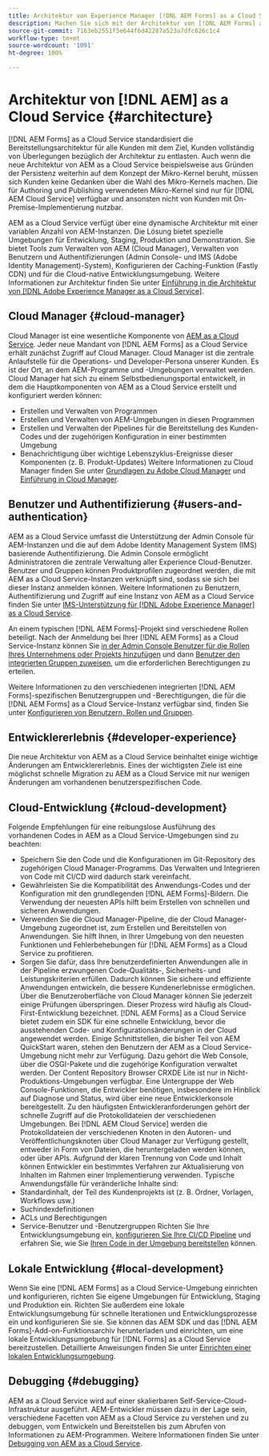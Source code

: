 ```yaml
---
title: Architektur von Experience Manager [!DNL AEM Forms] as a Cloud Service
description: Machen Sie sich mit der Architektur von [!DNL AEM Forms] as a Cloud Service vertraut, um mehr über die Skalierbarkeit, Widerstandsfähigkeit und Leistung der Plattform zu erfahren.
source-git-commit: 7163eb2551f5e644f6d42287a523a7dfc626c1c4
workflow-type: tm+mt
source-wordcount: '1091'
ht-degree: 100%

---
```



# Architektur von [!DNL AEM] as a Cloud Service {#architecture}

[!DNL AEM Forms] as a Cloud Service standardisiert die Bereitstellungsarchitektur für alle Kunden mit dem Ziel, Kunden vollständig von Überlegungen bezüglich der Architektur zu entlasten. Auch wenn die neue Architektur von AEM as a Cloud Service beispielsweise aus Gründen der Persistenz weiterhin auf dem Konzept der Mikro-Kernel beruht, müssen sich Kunden keine Gedanken über die Wahl des Mikro-Kernels machen. Die für Authoring und Publishing verwendeten Mikro-Kernel sind nur für [!DNL AEM Cloud Service] verfügbar und ansonsten nicht von Kunden mit On-Premise-Implementierung nutzbar.

AEM as a Cloud Service verfügt über eine dynamische Architektur mit einer variablen Anzahl von AEM-Instanzen. Die Lösung bietet spezielle Umgebungen für Entwicklung, Staging, Produktion und Demonstration. Sie bietet Tools zum Verwalten von AEM (Cloud Manager), Verwalten von Benutzern und Authentifizierungen (Admin Console- und IMS (Adobe Identity Management)-System), Konfigurieren der Caching-Funktion (Fastly CDN) und für die Cloud-native Entwicklungsumgebung. Weitere Informationen zur Architektur finden Sie unter [Einführung in die Architektur von [!DNL Adobe Experience Manager as a Cloud Service]](https://experienceleague.adobe.com/docs/experience-manager-cloud-service/core-concepts/architecture.html?lang=de).

## Cloud Manager {#cloud-manager}

Cloud Manager ist eine wesentliche Komponente von [AEM as a Cloud Service](https://experienceleague.adobe.com/docs/experience-manager-cloud-service/overview/introduction.html?lang=de). Jeder neue Mandant von [!DNL AEM Forms] as a Cloud Service erhält zunächst Zugriff auf Cloud Manager. Cloud Manager ist die zentrale Anlaufstelle für die Operations- und Developer-Persona unserer Kunden. Es ist der Ort, an dem AEM-Programme und -Umgebungen verwaltet werden. Cloud Manager hat sich zu einem Selbstbedienungsportal entwickelt, in dem die Hauptkomponenten von AEM as a Cloud Service erstellt und konfiguriert werden können:

* Erstellen und Verwalten von Programmen
* Erstellen und Verwalten von AEM-Umgebungen in diesen Programmen
* Erstellen und Verwalten der Pipelines für die Bereitstellung des Kunden-Codes und der zugehörigen Konfiguration in einer bestimmten Umgebung
* Benachrichtigung über wichtige Lebenszyklus-Ereignisse dieser Komponenten (z. B. Produkt-Updates)
Weitere Informationen zu Cloud Manager finden Sie unter [Grundlagen zu Adobe Cloud Manager](https://experienceleague.adobe.com/docs/experience-manager-learn/foundation/cloud-manager/understand-cloud-manager-for-aem.html?lang=de) und [Einführung in Cloud Manager](https://experienceleague.adobe.com/docs/experience-manager-cloud-manager/using/introduction-to-cloud-manager.html?lang=de).

## Benutzer und Authentifizierung {#users-and-authentication}

AEM as a Cloud Service umfasst die Unterstützung der Admin Console für AEM-Instanzen und die auf dem Adobe Identity Management System (IMS) basierende Authentifizierung. Die Admin Console ermöglicht Administratoren die zentrale Verwaltung aller Experience Cloud-Benutzer. Benutzer und Gruppen können Produktprofilen zugeordnet werden, die mit AEM as a Cloud Service-Instanzen verknüpft sind, sodass sie sich bei dieser Instanz anmelden können. Weitere Informationen zu Benutzern, Authentifizierung und Zugriff auf eine Instanz von AEM as a Cloud Service finden Sie unter [IMS-Unterstützung für [!DNL Adobe Experience Manager] as a Cloud Service](https://experienceleague.adobe.com/docs/experience-manager-cloud-service/security/ims-support.html?lang=de#introduction).

An einem typischen [!DNL AEM Forms]-Projekt sind verschiedene Rollen beteiligt. Nach der Anmeldung bei Ihrer [!DNL AEM Forms] as a Cloud Service-Instanz können Sie [in der Admin Console Benutzer für die Rollen Ihres Unternehmens oder Projekts hinzufügen](https://experienceleague.adobe.com/docs/experience-manager-cloud-service/security/ims-support.html?lang=de) und dann [Benutzer den integrierten Gruppen zuweisen](forms-groups-privileges-tasks.md), um die erforderlichen Berechtigungen zu erteilen.

Weitere Informationen zu den verschiedenen integrierten [!DNL AEM Forms]-spezifischen Benutzergruppen und -Berechtigungen, die für die [!DNL AEM Forms] as a Cloud Service-Instanz verfügbar sind, finden Sie unter [Konfigurieren von Benutzern, Rollen und Gruppen](forms-groups-privileges-tasks.md).

## Entwicklererlebnis {#developer-experience}

Die neue Architektur von AEM as a Cloud Service beinhaltet einige wichtige Änderungen am Entwicklererlebnis. Eines der wichtigsten Ziele ist eine möglichst schnelle Migration zu AEM as a Cloud Service mit nur wenigen Änderungen am vorhandenen benutzerspezifischen Code.

## Cloud-Entwicklung {#cloud-development}

Folgende Empfehlungen für eine reibungslose Ausführung des vorhandenen Codes in AEM as a Cloud Service-Umgebungen sind zu beachten:

* Speichern Sie den Code und die Konfigurationen im Git-Repository des zugehörigen Cloud Manager-Programms. Das Verwalten und Integrieren von Code mit CI/CD wird dadurch stark vereinfacht.
* Gewährleisten Sie die Kompatibilität des Anwendungs-Codes und der Konfiguration mit den grundlegenden [!DNL AEM Forms]-Bildern. Die Verwendung der neuesten APIs hilft beim Erstellen von schnellen und sicheren Anwendungen.
* Verwenden Sie die Cloud Manager-Pipeline, die der Cloud Manager-Umgebung zugeordnet ist, zum Erstellen und Bereitstellen von Anwendungen. Sie hilft Ihnen, in Ihrer Umgebung von den neuesten Funktionen und Fehlerbehebungen für [!DNL AEM Forms] as a Cloud Service zu profitieren.
* Sorgen Sie dafür, dass Ihre benutzerdefinierten Anwendungen alle in der Pipeline erzwungenen Code-Qualitäts-, Sicherheits- und Leistungskriterien erfüllen. Dadurch können Sie sichere und effiziente Anwendungen entwickeln, die bessere Kundenerlebnisse ermöglichen. Über die Benutzeroberfläche von Cloud Manager können Sie jederzeit einige Prüfungen überspringen.
Dieser Prozess wird häufig als Cloud-First-Entwicklung bezeichnet. [!DNL AEM Forms] as a Cloud Service bietet zudem ein SDK für eine schnelle Entwicklung, bevor die ausstehenden Code- und Konfigurationsänderungen in der Cloud angewendet werden.
Einige Schnittstellen, die bisher Teil von AEM QuickStart waren, stehen den Benutzern der AEM as a Cloud Service-Umgebung nicht mehr zur Verfügung. Dazu gehört die Web Console, über die OSGI-Pakete und die zugehörige Konfiguration verwaltet werden. Der Content Repository Browser CRXDE Lite ist nur in Nicht-Produktions-Umgebungen verfügbar. Eine Untergruppe der Web Console-Funktionen, die Entwickler benötigen, insbesondere im Hinblick auf Diagnose und Status, wird über eine neue Entwicklerkonsole bereitgestellt.
Zu den häufigsten Entwickleranforderungen gehört der schnelle Zugriff auf die Protokolldateien der verschiedenen Umgebungen. Bei [!DNL AEM Cloud Service] werden die Protokolldateien der verschiedenen Knoten in den Autoren- und Veröffentlichungsknoten über Cloud Manager zur Verfügung gestellt, entweder in Form von Dateien, die heruntergeladen werden können, oder über APIs. Aufgrund der klaren Trennung von Code und Inhalt können Entwickler ein bestimmtes Verfahren zur Aktualisierung von Inhalten im Rahmen einer Implementierung verwenden. Typische Anwendungsfälle für veränderliche Inhalte sind:
* Standardinhalt, der Teil des Kundenprojekts ist (z. B. Ordner, Vorlagen, Workflows usw.)
* Suchindexdefinitionen
* ACLs und Berechtigungen
* Service-Benutzer und -Benutzergruppen
Richten Sie Ihre Entwicklungsumgebung ein, [konfigurieren Sie Ihre CI/CD Pipeline](https://experienceleague.adobe.com/docs/experience-manager-cloud-manager/using/how-to-use/configuring-pipeline.html?lang=de) und erfahren Sie, wie Sie [Ihren Code in der Umgebung bereitstellen](https://experienceleague.adobe.com/docs/experience-manager-cloud-manager/using/how-to-use/deploying-code.html?lang=de) können.

## Lokale Entwicklung {#local-development}

Wenn Sie eine [!DNL AEM Forms] as a Cloud Service-Umgebung einrichten und konfigurieren, richten Sie eigene Umgebungen für Entwicklung, Staging und Produktion ein. Richten Sie außerdem eine lokale Entwicklungsumgebung für schnelle Iterationen und Entwicklungsprozesse ein und konfigurieren Sie sie. Sie können das AEM SDK und das [!DNL AEM Forms]-Add-on-Funktionsarchiv herunterladen und einrichten, um eine lokale Entwicklungsumgebung für [!DNL Forms] as a Cloud Service bereitzustellen.  Detaillierte Anweisungen finden Sie unter [Einrichten einer lokalen Entwicklungsumgebung](setup-local-development-environment.md).

## Debugging {#debugging}

AEM as a Cloud Service wird auf einer skalierbaren Self-Service-Cloud-Infrastruktur ausgeführt. AEM-Entwickler müssen dazu in der Lage sein, verschiedene Facetten von AEM as a Cloud Service zu verstehen und zu debuggen, vom Entwickeln und Bereitstellen bis zum Abrufen von Informationen zu AEM-Programmen. Weitere Informationen finden Sie unter [Debugging von AEM as a Cloud Service](https://experienceleague.adobe.com/docs/experience-manager-learn/cloud-service/debugging/debugging-aem-as-a-cloud-service/overview.html?lang=de).

